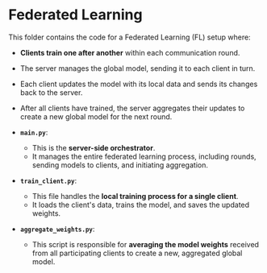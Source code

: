 # Federated Learning 

This folder contains the code for a Federated Learning (FL) setup where:

* **Clients train one after another** within each communication round.
* The server manages the global model, sending it to each client in turn.
* Each client updates the model with its local data and sends its changes back to the server.
* After all clients have trained, the server aggregates their updates to create a new global model for the next round.

* **`main.py`**:
    * This is the **server-side orchestrator**.
    * It manages the entire federated learning process, including rounds, sending models to clients, and initiating aggregation.
* **`train_client.py`**:
    * This file handles the **local training process for a single client**.
    * It loads the client's data, trains the model, and saves the updated weights.
* **`aggregate_weights.py`**:
    * This script is responsible for **averaging the model weights** received from all participating clients to create a new, aggregated global model.
